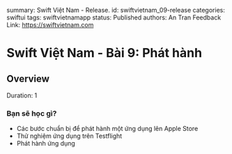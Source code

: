 summary: Swift Việt Nam - Release.
id: swiftvietnam_09-release
categories: swiftui
tags: swiftvietnamapp
status: Published
authors: An Tran
Feedback Link: https://swiftvietnam.com

# Swift Việt Nam - Bài 9: Phát hành
<!-- ------------------------ -->
## Overview
Duration: 1

### Bạn sẽ học gì?
- Các bước chuẩn bị để phát hành một ứng dụng lên Apple Store
- Thử nghiệm ứng dụng trên Testflight
- Phát hành ứng dụng

